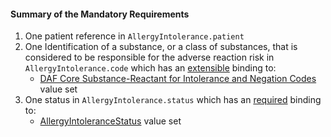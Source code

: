 #### Summary of the Mandatory Requirements 

1.  One patient reference in `AllergyIntolerance.patient`
1.  One Identification of a substance, or a class of substances, that is considered to be responsible for the adverse reaction risk in `AllergyIntolerance.code` which has an [extensible](http://hl7-fhir.github.io/terminologies.html#extensible) binding to:
    -    [DAF Core Substance-Reactant for Intolerance and Negation Codes](valueset-daf-core-substance.html) value set
1.  One status in `AllergyIntolerance.status` which has an [required](http://hl7-fhir.github.io/terminologies.html#required) binding to:
    -   [AllergyIntoleranceStatus](http://hl7-fhir.github.io/valueset-allergy-intolerance-status.html) value set
  